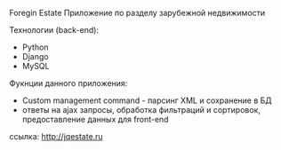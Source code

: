 Foregin Estate
Приложение по разделу зарубежной недвижимости

Технологии (back-end):
- Python
- Django
- MySQL

Фукнции данного приложения:
- Custom management command - парсинг XML и сохранение в БД
- ответы на ajax запросы, обработка фильтраций и сортировок, предоставление данных для front-end

ссылка: http://jqestate.ru

